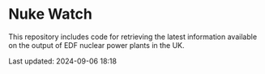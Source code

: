 # Nuke Watch

This repository includes code for retrieving the latest information available on the output of EDF nuclear power plants in the UK.

Last updated: 2024-09-06 18:18